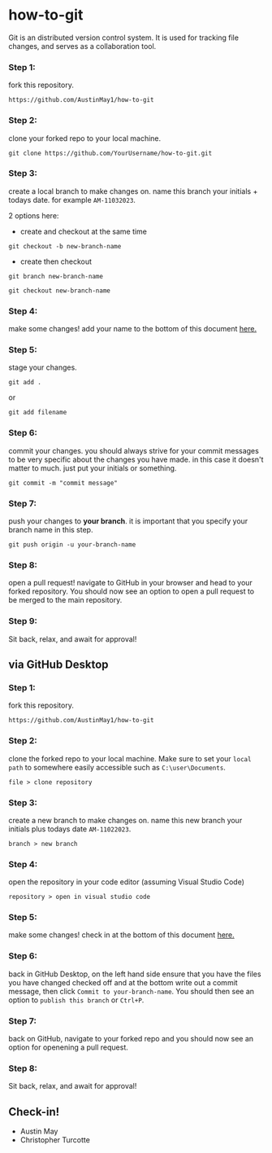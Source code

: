 # how-to-git

Git is an distributed version control system. It is used for tracking file changes, and serves as a collaboration tool.

### Step 1:

fork this repository.

`https://github.com/AustinMay1/how-to-git`

### Step 2:

clone your forked repo to your local machine.

`git clone https://github.com/YourUsername/how-to-git.git`

### Step 3:

create a local branch to make changes on. name this branch your initials + todays date. for example `AM-11032023`.

2 options here:
+ create and checkout at the same time
    
`git checkout -b new-branch-name`

+ create then checkout

`git branch new-branch-name`

`git checkout new-branch-name`

### Step 4:

make some changes! add your name to the bottom of this document [here.](#check-in)

### Step 5:

stage your changes.

`git add .`

or

`git add filename`

### Step 6:

commit your changes. you should always strive for your commit messages to be very specific about the changes you have made. in this case it doesn't matter to much. just put your initials or something.

`git commit -m "commit message"`

### Step 7:

push your changes to **your branch**. it is important that you specify your branch name in this step.

`git push origin -u your-branch-name`

### Step 8:

open a pull request! navigate to GitHub in your browser and head to your forked repository. You should now see an option to open a pull request to be merged to the main repository.

### Step 9:

Sit back, relax, and await for approval!

## via GitHub Desktop

### Step 1:

fork this repository.

`https://github.com/AustinMay1/how-to-git`

### Step 2:

clone the forked repo to your local machine. Make sure to set your `local path` to somewhere easily accessible such as `C:\user\Documents`.

`file > clone repository`

### Step 3:

create a new branch to make changes on. name this new branch your initials plus todays date `AM-11022023`.

`branch > new branch`

### Step 4:

open the repository in your code editor (assuming Visual Studio Code)

`repository > open in visual studio code`

### Step 5:

make some changes! check in at the bottom of this document [here.](#check-in)

### Step 6:

back in GitHub Desktop, on the left hand side ensure that you have the files you have changed checked off and at the bottom write out a commit message, then click `Commit to your-branch-name`. You should then see an option to `publish this branch` or `Ctrl+P`.

### Step 7:

back on GitHub, navigate to your forked repo and you should now see an option for openening a pull request. 

### Step 8:

Sit back, relax, and await for approval!

## Check-in!

+ Austin May
+ Christopher Turcotte
